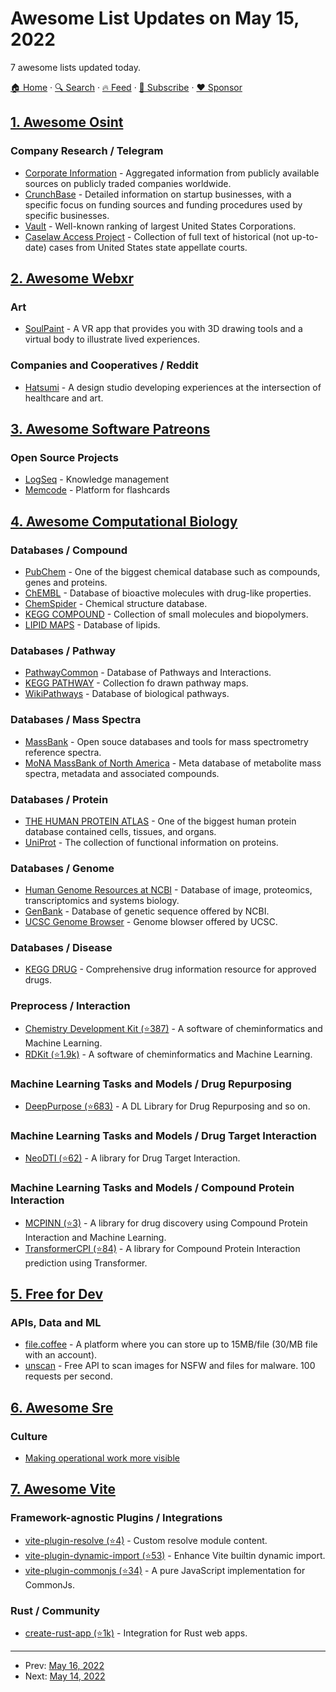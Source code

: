 # Awesome List Updates on May 15, 2022

7 awesome lists updated today.

[🏠 Home](/README.md) · [🔍 Search](https://www.trackawesomelist.com/search/) · [🔥 Feed](https://www.trackawesomelist.com/rss.xml) · [📮 Subscribe](https://trackawesomelist.us17.list-manage.com/subscribe?u=d2f0117aa829c83a63ec63c2f&id=36a103854c) · [❤️  Sponsor](https://github.com/sponsors/theowenyoung)



## [1. Awesome Osint](/content/jivoi/awesome-osint/README.md)

### Company Research / Telegram

*   [Corporate Information](http://www.corporateinformation.com) - Aggregated information from publicly available sources on publicly traded companies worldwide.
*   [CrunchBase](https://www.crunchbase.com) - Detailed information on startup businesses, with a specific focus on funding sources and funding procedures used by specific businesses.
*   [Vault](http://www.vault.com) - Well-known ranking of largest United States Corporations.
*   [Caselaw Access Project](https://case.law/) - Collection of full text of historical (not up-to-date) cases from United States state appellate courts.

## [2. Awesome Webxr](/content/msub2/awesome-webxr/README.md)

### Art

*   [SoulPaint](https://hatsumi.netlify.app/) - A VR app that provides you with 3D drawing tools and a virtual body to illustrate lived experiences.

### Companies and Cooperatives / Reddit

*   [Hatsumi](https://www.hatsumivr.com/) - A design studio developing experiences at the intersection of healthcare and art.

## [3. Awesome Software Patreons](/content/uraimo/awesome-software-patreons/README.md)

### Open Source Projects

*   [LogSeq](https://opencollective.com/logseq) - Knowledge management
*   [Memcode](https://www.patreon.com/memcode) - Platform for flashcards

## [4. Awesome Computational Biology](/content/inoue0426/awesome-computational-biology/README.md)

### Databases / Compound

*   [PubChem](https://pubchem.ncbi.nlm.nih.gov/) - One of the biggest chemical database such as compounds, genes and proteins.
*   [ChEMBL](https://www.ebi.ac.uk/chembl/) - Database of bioactive molecules with drug-like properties.
*   [ChemSpider](http://www.chemspider.com/) - Chemical structure database.
*   [KEGG COMPOUND](https://www.genome.jp/kegg/compound/) - Collection of small molecules and biopolymers.
*   [LIPID MAPS](https://www.lipidmaps.org/databases/lmsd/overview) - Database of lipids.

### Databases / Pathway

*   [PathwayCommon](https://www.pathwaycommons.org/) - Database of Pathways and Interactions.
*   [KEGG PATHWAY](https://www.genome.jp/kegg/pathway.html) - Collection fo drawn pathway maps.
*   [WikiPathways](https://wikipathways.org/) - Database of biological pathways.

### Databases / Mass Spectra

*   [MassBank](http://www.massbank.jp/) - Open souce databases and tools for mass spectrometry reference spectra.
*   [MoNA MassBank of North America](https://mona.fiehnlab.ucdavis.edu/) - Meta database of metabolite mass spectra, metadata and associated compounds.

### Databases / Protein

*   [THE HUMAN PROTEIN ATLAS](https://www.proteinatlas.org/) - One of the biggest human protein database contained cells, tissues, and organs.
*   [UniProt](https://www.uniprot.org/) - The collection of functional information on proteins.

### Databases / Genome

*   [Human Genome Resources at NCBI](https://www.ncbi.nlm.nih.gov/projects/genome/guide/human/index.shtml) - Database of image, proteomics, transcriptomics and systems biology.
*   [GenBank](https://www.ncbi.nlm.nih.gov/genbank/) - Database of genetic sequence offered by NCBI.
*   [UCSC Genome Browser](https://genome.ucsc.edu/) - Genome blowser offered by UCSC.

### Databases / Disease

*   [KEGG DRUG](https://www.genome.jp/kegg/drug/) - Comprehensive drug information resource for approved drugs.

### Preprocess / Interaction

*   [Chemistry Development Kit (⭐387)](https://github.com/cdk/cdk) - A software of cheminformatics and Machine Learning.
*   [RDKit (⭐1.9k)](https://github.com/rdkit/rdkit) - A software of cheminformatics and Machine Learning.

### Machine Learning Tasks and Models / Drug Repurposing

*   [DeepPurpose (⭐683)](https://github.com/kexinhuang12345/DeepPurpose) - A DL Library for Drug Repurposing and so on.

### Machine Learning Tasks and Models / Drug Target Interaction

*   [NeoDTI (⭐62)](https://github.com/FangpingWan/NeoDTI) - A library for Drug Target Interaction.

### Machine Learning Tasks and Models / Compound Protein Interaction

*   [MCPINN (⭐3)](https://github.com/mhlee0903/multi_channels_PINN) - A library for drug discovery using Compound Protein Interaction and Machine Learning.
*   [TransformerCPI (⭐84)](https://github.com/lifanchen-simm/transformerCPI) - A library for Compound Protein Interaction prediction using Transformer.

## [5. Free for Dev](/content/ripienaar/free-for-dev/README.md)

### APIs, Data and ML

*   [file.coffee](https://file.coffee/) - A platform where you can store up to 15MB/file (30/MB file with an account).
*   [unscan](https://unscan.co) - Free API to scan images for NSFW and files for malware. 100 requests per second.

## [6. Awesome Sre](/content/dastergon/awesome-sre/README.md)

### Culture

*   [Making operational work more visible](https://github.com/readme/guides/ops-work-visible)

## [7. Awesome Vite](/content/vitejs/awesome-vite/README.md)

### Framework-agnostic Plugins / Integrations

*   [vite-plugin-resolve (⭐4)](https://github.com/vite-plugin/vite-plugin-resolve) - Custom resolve module content.
*   [vite-plugin-dynamic-import (⭐53)](https://github.com/vite-plugin/vite-plugin-dynamic-import) - Enhance Vite builtin dynamic import.
*   [vite-plugin-commonjs (⭐34)](https://github.com/vite-plugin/vite-plugin-commonjs) - A pure JavaScript implementation for CommonJs.

### Rust / Community

*   [create-rust-app (⭐1k)](https://github.com/Wulf/create-rust-app) - Integration for Rust web apps.

---

- Prev: [May 16, 2022](/content/2022/05/16/README.md)
- Next: [May 14, 2022](/content/2022/05/14/README.md)